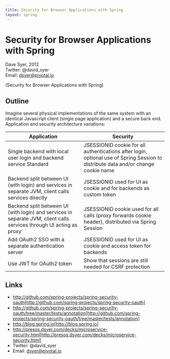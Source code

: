 ```yaml
---
title: Security for Browser Applications with Spring
layout: spring
---
```

# Security for Browser Applications with Spring

Dave Syer, 2012  
Twitter: @david_syer  
Email: dsyer@pivotal.io

(Security for Browser Applications with Spring)

## Outline

Imagine several physical implementations of the same system with an
identical Javascript client (single page application) and a secure
back end. Application and security architecture variations:

| Application | Security |
| -------------- | ------------ |
| Single backend with local user login and backend service Standard | JSESSIONID cookie for all authentications after login, optional use of Spring Session to distribute data and/or change cookie name|
| Backend split between UI (with login) and services in separate JVM, client calls services directly | JSESSIONID used for UI as cookie and for backends as custom token|
| Backend split between UI (with login) and services in separate JVM, client calls services through UI acting as proxy| JSESSIONID cookie used for all calls (proxy forwards cookie header), distributed via Spring Session|
| Add OAuth2 SSO with a separate authentication server | JSESSIONID used for UI as cookie and access token for backends|
| Use JWT for OAuth2 token | Show that sessions are still needed for CSRF protection |

[SECOAUTH]: http://github.com/springsource/spring-security-oauth

## Links

* http://github.com/spring-projects/spring-security-oauth[http://github.com/spring-projects/spring-security-oauth]
* http://github.com/spring-projects/spring-security-oauth/tree/master/tests/annotation[http://github.com/spring-projects/spring-security-oauth/tree/master/tests/annotation]
* http://blog.spring.io[http://blog.spring.io]
* http://presos.dsyer.com/decks/microservice-security.html[http://presos.dsyer.com/decks/microservice-security.html]
* Twitter: @david_syer  
* Email: dsyer@pivotal.io
